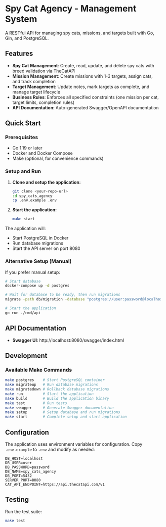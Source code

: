 # Spy Cat Agency - Management System

A RESTful API for managing spy cats, missions, and targets built with Go, Gin, and PostgreSQL.

## Features

- **Spy Cat Management**: Create, read, update, and delete spy cats with breed validation via TheCatAPI
- **Mission Management**: Create missions with 1-3 targets, assign cats, and track completion
- **Target Management**: Update notes, mark targets as complete, and manage target lifecycle
- **Business Rules**: Enforces all specified constraints (one mission per cat, target limits, completion rules)
- **API Documentation**: Auto-generated Swagger/OpenAPI documentation

## Quick Start

### Prerequisites

- Go 1.19 or later
- Docker and Docker Compose
- Make (optional, for convenience commands)

### Setup and Run

1. **Clone and setup the application:**
   ```bash
   git clone <your-repo-url>
   cd spy_cats_agency
   cp .env.example .env
   ```

2. **Start the application:**
   ```bash
   make start
   ```

The application will:
- Start PostgreSQL in Docker
- Run database migrations
- Start the API server on port 8080

### Alternative Setup (Manual)

If you prefer manual setup:

```bash
# Start database
docker-compose up -d postgres

# Wait for database to be ready, then run migrations
migrate -path db/migration -database "postgres://user:password@localhost:5432/spy_cats_agency?sslmode=disable" up

# Start the application
go run ./cmd/api
```

## API Documentation

- **Swagger UI**: http://localhost:8080/swagger/index.html

## Development

### Available Make Commands

```bash
make postgres    # Start PostgreSQL container
make migrateup   # Run database migrations
make migratedown # Rollback database migrations
make run         # Start the application
make build       # Build the application binary
make test        # Run tests
make swagger     # Generate Swagger documentation
make setup       # Setup database and run migrations
make start       # Complete setup and start application
```

## Configuration

The application uses environment variables for configuration. Copy `.env.example` to `.env` and modify as needed:

```env
DB_HOST=localhost
DB_USER=user
DB_PASSWORD=password
DB_NAME=spy_cats_agency
DB_PORT=5432
SERVER_PORT=8080
CAT_API_ENDPOINT=https://api.thecatapi.com/v1
```

## Testing

Run the test suite:

```bash
make test
```